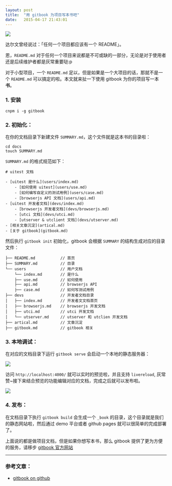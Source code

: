 ```yaml
---
layout: post
title:  "用 gitbook 为项目写本书吧"
date:   2015-04-17 21:43:01
---
```


![](http://gtms02.alicdn.com/tps/i2/TB19WysHpXXXXXfXXXXklsG1XXX-745-531.png)

达尔文曾经说过：「任何一个项目都应该有一个 README」。

恩，`README.md` 对于任何一个项目来说都是不可或缺的一部分，无论是对于使用者还是后续维护者都是灰常重要哒:p

对于小型项目，一个 `README.md` 足以，但是如果是一个大项目的话，那就不是一个 `README.md` 可以搞定的啦。本文就来扯一下使用 gitbook 为你的项目写一本**书**。

### 1. 安装

```
cnpm i -g gitbook
```

### 2. 初始化：

在你的文档目录下新建文件 `SUMMARY.md`，这个文件就是这本书的目录啦：

```
cd docs
touch SUMMARY.md
```

`SUMMARY.md` 的格式规范如下：

```
# uitest 文档

- [uitest 是什么](users/index.md)
    - [如何使用 uitest](users/use.md)
    - [如何编写自定义的测试用例](users/case.md)
    - [browserjs API 文档](users/api.md)
- [uitest 开发者文档](devs/index.md)
    - [browserjs 开发者文档](devs/browserjs.md)
    - [utci 文档](devs/utci.md)
    - [utserver & utclient 文档](devs/utserver.md)
- [相关文章沉淀](artical.md)
- [关于 gitbook](gitbook.md)
```


然后执行 `gitbook init` 初始化，gitbook 会根据 `SUMMARY` 的结构生成对应的目录文件：

```
├── README.md           // 首页
├── SUMMARY.md          // 目录
└── users               // 用户文档
    └── index.md        // 是什么
    ├── use.md          // 如何使用
    ├── api.md          // browserjs API
    ├── case.md         // 如何写测试用例
├── devs                // 开发者文档目录
│   ├── index.md        // 开发者文文档首页
│   ├── browserjs.md    // browserjs 开发文档
│   ├── utci.md         // utci 开发文档
│   └── utserver.md     // utserver 和 utclien 开发文档
├── artical.md          // 文章沉淀
├── gitbook.md          // gitbook 相关
```


### 3. 本地调试：

在对应的文档目录下运行 `gitbook serve` 会启动一个本地的静态服务器：

![](http://gtms02.alicdn.com/tps/i2/TB1jWiBHXXXXXblaXXXF0wFGpXX-563-192.png)

访问 `http://localhost:4000/` 就可以实时的预览啦，并且支持 `livereload`, 灰常赞~接下来结合预览的功能编辑对应的文档，完成之后就可以发布啦。

![](http://gtms01.alicdn.com/tps/i1/TB1QWlFHXXXXXXQapXXogwF8VXX-1123-572.png)

### 4. 发布：

在文档目录下执行 `gitbook build` 会生成一个 `_book` 的目录，这个目录就是我们的静态网站啦，然后通过 demo 平台或者 github pages 就可以很简单的完成部署了。

上面说的都是做项目文档，但是如果你想写本书，那么 gitbook 提供了更为方便的服务，请移步 [gitbook 官方网站](https://www.gitbook.com)


-----------

### 参考文章：

- [gitbook on github](https://github.com/GitbookIO/gitbook)


